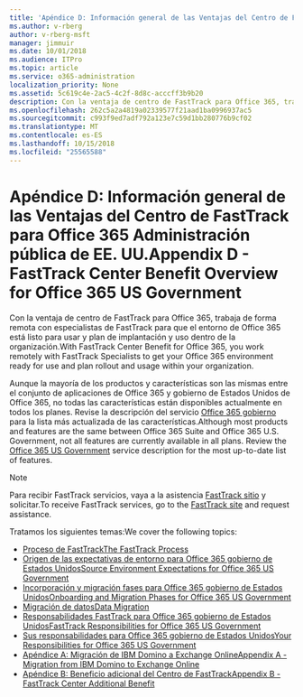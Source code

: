 ```yaml
---
title: 'Apéndice D: Información general de las Ventajas del Centro de FastTrack para Office 365 Administración pública de EE. UU.'
ms.author: v-rberg
author: v-rberg-msft
manager: jimmuir
ms.date: 10/01/2018
ms.audience: ITPro
ms.topic: article
ms.service: o365-administration
localization_priority: None
ms.assetid: 5c619c4e-2ac5-4c2f-8d8c-acccff3b9b20
description: Con la ventaja de centro de FastTrack para Office 365, trabaja de forma remota con especialistas de FastTrack para que el entorno de Office 365 está listo para usar y plan de implantación y uso dentro de la organización.
ms.openlocfilehash: 262c5a2a4819a02339577f21aad1ba0996937ac5
ms.sourcegitcommit: c993f9ed7adf792a123e7c59d1bb280776b9cf02
ms.translationtype: MT
ms.contentlocale: es-ES
ms.lasthandoff: 10/15/2018
ms.locfileid: "25565588"
---
```

# <a name="appendix-d---fasttrack-center-benefit-overview-for-office-365-us-government"></a><span data-ttu-id="1bda7-103">Apéndice D: Información general de las Ventajas del Centro de FastTrack para Office 365 Administración pública de EE. UU.</span><span class="sxs-lookup"><span data-stu-id="1bda7-103">Appendix D - FastTrack Center Benefit Overview for Office 365 US Government</span></span>

<span data-ttu-id="1bda7-104">Con la ventaja de centro de FastTrack para Office 365, trabaja de forma remota con especialistas de FastTrack para que el entorno de Office 365 está listo para usar y plan de implantación y uso dentro de la organización.</span><span class="sxs-lookup"><span data-stu-id="1bda7-104">With FastTrack Center Benefit for Office 365, you work remotely with FastTrack Specialists to get your Office 365 environment ready for use and plan rollout and usage within your organization.</span></span> 
  
<span data-ttu-id="1bda7-p101">Aunque la mayoría de los productos y características son las mismas entre el conjunto de aplicaciones de Office 365 y gobierno de Estados Unidos de Office 365, no todas las características están disponibles actualmente en todos los planes. Revise la descripción del servicio [Office 365 gobierno](https://aka.ms/aboutgovcloud) para la lista más actualizada de las características.</span><span class="sxs-lookup"><span data-stu-id="1bda7-p101">Although most products and features are the same between Office 365 Suite and Office 365 U.S. Government, not all features are currently available in all plans. Review the [Office 365 US Government](https://aka.ms/aboutgovcloud) service description for the most up-to-date list of features.</span></span>

> [!NOTE]
> <span data-ttu-id="1bda7-107">Para recibir FastTrack servicios, vaya a la asistencia [FastTrack sitio](https://go.microsoft.com/fwlink/?linkid=780698) y solicitar.</span><span class="sxs-lookup"><span data-stu-id="1bda7-107">To receive FastTrack services, go to the [FastTrack site](https://go.microsoft.com/fwlink/?linkid=780698) and request assistance.</span></span>  

<span data-ttu-id="1bda7-108">Tratamos los siguientes temas:</span><span class="sxs-lookup"><span data-stu-id="1bda7-108">We cover the following topics:</span></span>
- [<span data-ttu-id="1bda7-109">Proceso de FastTrack</span><span class="sxs-lookup"><span data-stu-id="1bda7-109">The FastTrack Process</span></span>](O365-fasttrack-process.md) 
- [<span data-ttu-id="1bda7-110">Origen de las expectativas de entorno para Office 365 gobierno de Estados Unidos</span><span class="sxs-lookup"><span data-stu-id="1bda7-110">Source Environment Expectations for Office 365 US Government</span></span>](US-Gov-appendix-source-environment-expectations.md)   
- [<span data-ttu-id="1bda7-111">Incorporación y migración fases para Office 365 gobierno de Estados Unidos</span><span class="sxs-lookup"><span data-stu-id="1bda7-111">Onboarding and Migration Phases for Office 365 US Government</span></span>](US-Gov-appendix-onboarding-and-migration.md)
- [<span data-ttu-id="1bda7-112">Migración de datos</span><span class="sxs-lookup"><span data-stu-id="1bda7-112">Data Migration</span></span>](O365-data-migration.md)    
- [<span data-ttu-id="1bda7-113">Responsabilidades FastTrack para Office 365 gobierno de Estados Unidos</span><span class="sxs-lookup"><span data-stu-id="1bda7-113">FastTrack Responsibilities for Office 365 US Government</span></span>](US-Gov-appendix-fasttrack-responsibilities.md)   
- [<span data-ttu-id="1bda7-114">Sus responsabilidades para Office 365 gobierno de Estados Unidos</span><span class="sxs-lookup"><span data-stu-id="1bda7-114">Your Responsibilities for Office 365 US Government</span></span>](US-Gov-appendix-your-responsibilities.md) 
- [<span data-ttu-id="1bda7-115">Apéndice A: Migración de IBM Domino a Exchange Online</span><span class="sxs-lookup"><span data-stu-id="1bda7-115">Appendix A - Migration from IBM Domino to Exchange Online</span></span>](O365-from-ibm-domino-to-exchange-online.md)   
- [<span data-ttu-id="1bda7-116">Apéndice B: Beneficio adicional del Centro de FastTrack</span><span class="sxs-lookup"><span data-stu-id="1bda7-116">Appendix B - FastTrack Center Additional Benefit</span></span>](O365-fasttrack-additional-benefits.md)


